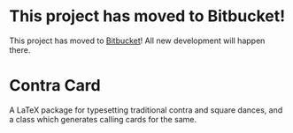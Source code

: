 # This project has moved to Bitbucket!

This project has moved to
[Bitbucket](https://bitbucket.org/SamWhited/contracard)! All new development
will happen there.

# Contra Card

A LaTeX package for typesetting traditional contra and square dances, and a
class which generates calling cards for the same.
